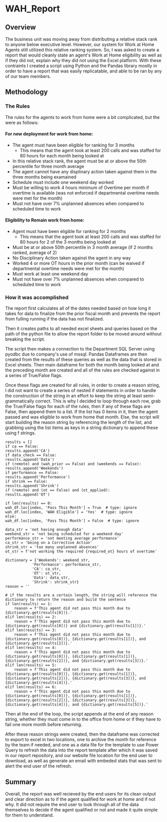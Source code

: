 # WAH_Report
## Overview
The business unit was moving away from distributing a relative stack rank to anyone below executive level. However, our system for Work at Home Agents still utilized this relative ranking system. So, I was asked to create a report that would cleanly state an agent's Work at Home eligibility as well as if they did not, explain why they did not using the Excel platform. With these contraints I created a script using Python and the Pandas library mostly in order to have a report that was easily replicatable, and able to be ran by any of our team members.

## Methodology
### The Rules
The rules for the agents to work from home were a bit complicated, but the were as follows:

#### For new deployment for work from home: 
* The agent must have been eligible for ranking for 3 months
    * This means that the agent took at least 200 calls and was staffed for 80 hours for each month being looked at
* In this relative stack rank, the agent must be at or above the 50th percentile for three month average
* The agent cannot have any displinary action taken against them in the three months being examained
* Schedule must include one weekend day worked
* Must be willing to work 4 hours minimum of Overtime per month if overtime is available (was not enforced if departmental overtime needs were met for the month)
* Must not have over 7% unplanned absences when compared to scheduled time to work

#### Eligibility to Remain work from home:
* Agent must have been eligible for ranking for 2 months
    * This means that the agent took at least 200 calls and was staffed for 80 hours for 2 of the 3 months being looked at
* Must be at or above 50th percentile in 3 month average (if 2 months ranked, average of 2)
* No Disciplinary Action taken against the agent in any way
* Worked 4 or more OT hours in the prior month (can be waived if departmental overtime needs were met for the month)
* Must work at least one weekend day
* Must not have over 7% unplanned absences when compared to scheduled time to work

### How it was accomplished
The report first calculates all of the dates needed based on how long it takes for data to finalize from the prior fiscal month and prevents the report from fulling running if the data has not finalized. 

Then it creates paths to all needed excel sheets and queries based on the path of the python file to allow the report folder to be moved around without breaking the script. 

The script then makes a connection to the Department SQL Server using pyodbc due to company's use of mssql. Pandas Dataframes are then created from the results of these queries as well as the data that is stored in Excel sheets. Then main dataframe for both the month being looked at and the preceding month are created and all of the rules are checked against in a series of True/False flags.

Once these flags are created for all rules, in order to create a reason string, I did not want to create a series of nested if statements in order to handle the construction of the string in an effort to keep the string at least semi-grammatically correct. 
This is why I decided to loop through each row, grab the True/False flags for each of the rules, then if any of these flags are False, then append them to a list. If the list has 0 items in it, then the agent passed and was eligible to work from home that month. Else, the script will start building the reason string by referencing the length of the list, and grabbing using the list items as keys in a string dictionary to append these using f strings. 

```
results = []
if ca == False:
results.append('CA')
if data_check == False:
results.append('Data')
if (remote) and (wah_prior == False) and (weekends == False):
results.append('Weekends')
if performance == False:
results.append('Performance')
if shrink == False:
results.append('Shrink')
if (remote) and (ot == False) and (ot_applied):
results.append('OT')

if len(results) == 0:
wah_df.loc[index, 'Pass This Month'] = True  # type: ignore
wah_df.loc[index, 'WAH Eligible'] = 'Yes'  # type: ignore
else:
wah_df.loc[index, 'Pass This Month'] = False  # type: ignore

data_str = 'not having enough data'
weekend_str = 'not being scheduled for a weekend day'
performance_str = 'not meeting average performance'
ca_str = 'being on a Corrective Action'
shrink_str = 'too many unplanned absences'
ot_str = f'not working the required {required_ot} hours of overtime'

dictionary = {'Weekends': weekend_str,
            'Performance': performance_str,
            'CA': ca_str,
            'OT': ot_str,
            'Data': data_str,
            'Shrink': shrink_str}
reason = ''

# if the results are a certain length, the string will reference the dictionary to return the reason and build the sentence
if len(results) == 1:
    reason = f'This agent did not pass this month due to {dictionary.get(results[0])}.'
elif len(results) == 2:
    reason = f'This agent did not pass this month due to {dictionary.get(results[0])} and {dictionary.get(results[1])}.'
elif len(results) == 3:
    reason = f'This agent did not pass this month due to {dictionary.get(results[0])}, {dictionary.get(results[1])}, and {dictionary.get(results[2])}.'
elif len(results) == 4:
    reason = f'This agent did not pass this month due to {dictionary.get(results[0])}, {dictionary.get(results[1])}, {dictionary.get(results[2])}, and {dictionary.get(results[3])}.'
elif len(results) == 5:
    reason = f'This agent did not pass this month due to {dictionary.get(results[0])}, {dictionary.get(results[1])}, {dictionary.get(results[2])}, {dictionary.get(results[3])}, and {dictionary.get(results[4])}.'
elif len(results) == 6:
    reason = f'This agent did not pass this month due to {dictionary.get(results[0])}, {dictionary.get(results[1])}, {dictionary.get(results[2])}, {dictionary.get(results[3])}, {dictionary.get(results[4])}, and {dictionary.get(results[5])}.'

```

Then at the end of the loop, the script appends at the end of any reason string, whether they must come in to the office from home or if they have to fail one more month before returning. 

After these reason strings were created, then the dataframe was corrected to export to excel in two locations, one to archive the month for reference by the team if needed, and one as a data file for the template to use Power Query to refresh the data into the report template after which it was saved in our report repository, and our website file location for the end user to download, as well as generate an email with embeded stats that was sent to alert the end user of the refresh.

## Summary
Overall, the report was well recieved by the end users for its clean output and clear direction as to if the agent qualified for work at home and if not why. It did not require the end user to look through all of the data themselves to decide if the agent qualified or not and made it quite simple for them to understand.